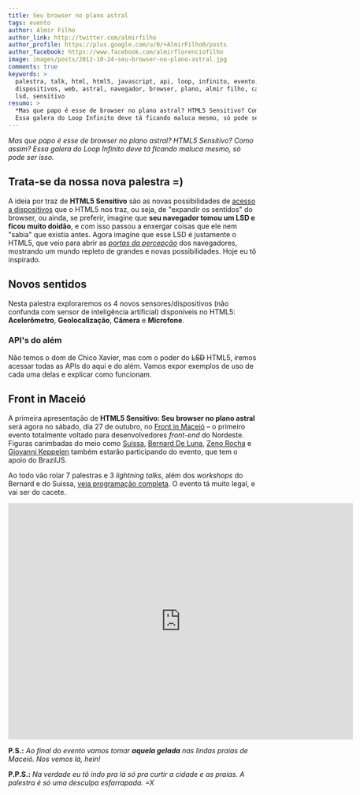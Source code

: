 ```yaml
---
title: Seu browser no plano astral
tags: evento
author: Almir Filho
author_link: http://twitter.com/almirfilho
author_profile: https://plus.google.com/u/0/+AlmirFilho0/posts
author_facebook: https://www.facebook.com/almirflorenciofilho
image: images/posts/2012-10-24-seu-browser-no-plano-astral.jpg
comments: true
keywords: >
  palestra, talk, html, html5, javascript, api, loop, infinito, evento, acesso,
  dispositivos, web, astral, navegador, browser, plano, almir filho, caio gondim,
  lsd, sensitivo
resumo: >
  *Mas que papo é esse de browser no plano astral? HTML5 Sensitivo? Como assim?
  Essa galera do Loop Infinito deve tá ficando maluca mesmo, só pode ser isso.*
---
```


*Mas que papo é esse de browser no plano astral? HTML5 Sensitivo? Como assim?
Essa galera do Loop Infinito deve tá ficando maluca mesmo, só pode ser isso.*

## Trata-se da nossa nova **palestra** =)

A ideia por traz de **HTML5 Sensitivo** são as novas possibilidades de
[acesso a dispositivos](http://www.w3.org/html/logo/#device-access-desc)
que o HTML5 nos traz, ou seja, de "expandir os sentidos" do
browser, ou ainda, se preferir, imagine que **seu navegador tomou um LSD e ficou muito
doidão**, e com isso passou a enxergar coisas que ele nem "sabia" que existia antes.
Agora imagine que esse LSD é justamente o HTML5, que veio para abrir as
[*portas da percepção*](http://pt.wikipedia.org/wiki/As_Portas_da_Percep%C3%A7%C3%A3o)
dos navegadores, mostrando um mundo repleto de grandes e novas possibilidades.
Hoje eu tô inspirado.

## Novos sentidos

Nesta palestra exploraremos os 4 novos sensores/dispositivos (não confunda com sensor de inteligência artificial)
disponíveis no HTML5: **Acelerômetro**, **Geolocalização**, **Câmera** e **Microfone**.

### API's do além

Não temos o dom de Chico Xavier, mas com o poder do <del>LSD</del> HTML5, iremos acessar
todas as APIs do aqui e do além. Vamos expor exemplos de uso de cada uma delas e explicar
como funcionam.

## Front in Maceió

A primeira apresentação de **HTML5 Sensitivo: Seu browser no plano astral** será agora no
sábado, dia 27 de outubro, no [Front in Maceió](http://frontinmaceio.com.br) –
o primeiro evento totalmente voltado para desenvolvedores *front-end* do Nordeste.
Figuras carimbadas do meio como [Suissa](http://twitter.com/osuissa), [Bernard De Luna](http://twitter.com/bernarddeluna),
[Zeno Rocha](http://twitter.com/zenorocha) e [Giovanni Keppelen](http://twitter.com/Keppelen)
também estarão participando do evento, que tem o apoio do BrazilJS.

Ao todo vão rolar 7 palestras e 3 *lightning talks*, além dos
*workshops* do Bernard e do Suissa, [veja programação completa](http://frontinmaceio.com.br).
O evento tá muito legal, e vai ser do cacete.

<div class="img">
	<iframe width="700" height="480" src="http://www.youtube.com/embed/B9dSYgd5Elk" frameborder="0" allowfullscreen="allowfullscreen">&nbsp;</iframe>
</div>

**P.S.:** <em>Ao final do evento vamos tomar <strong>aquela gelada</strong> nas lindas praias de Maceió. Nos vemos lá, hein!</em>

**P.P.S.:** <em>Na verdade eu tô indo pra lá só pra curtir a cidade e as praias. A palestra é só uma desculpa esfarrapada. =X</em>